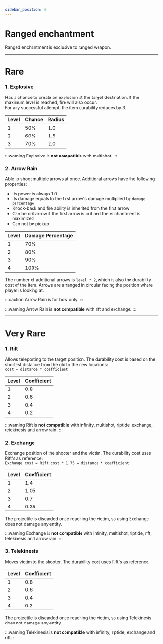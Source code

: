 ```yaml
---
sidebar_position: 6
---
```


# Ranged enchantment
Ranged enchantment is exclusive to ranged weapon.

<hr/>

# Rare

### 1. Explosive
Has a chance to create an explosion at the target destination. If the maximum level is reached, fire will also occur.<br/>
For any successful attempt, the item durability reduces by 3.

| Level | Chance | Radius |
|-------|--------|--------|
| 1     | 50%    | 1.0    |
| 2     | 60%    | 1.5    |
| 3     | 70%    | 2.0    |

:::warning
Explosive is **not compatible** with multishot.
:::

### 2. Arrow Rain
Able to shoot multiple arrows at once. Additional arrows have the following properties:
- Its power is always 1.0
- Its damage equals to the first arrow's damage multiplied by `damage percentage`
- Knock-back and fire ability is inherited from the first arrow
- Can be crit arrow if the first arrow is crit and the enchantment is maximized
- Can not be pickup

| Level | Damage Percentage |
|-------|-------------------|
| 1     | 70%               |
| 2     | 80%               |
| 3     | 90%               |
| 4     | 100%              |

The number of additional arrows is `level * 2`, which is also the durability cost of the item. Arrows are arranged in circular facing the position where player is looking at.

:::caution
Arrow Rain is for bow only.
:::

:::warning
Arrow Rain is **not compatible** with rift and exchange.
:::

<hr/>

# Very Rare

### 1. Rift
Allows teleporting to the target position. The durability cost is based on the shortest distance from the old to the new locations:<br/> 
`cost = distance * coefficient`

| Level | Coefficient |
|-------|-------------|
| 1     | 0.8         |
| 2     | 0.6         |
| 3     | 0.4         |
| 4     | 0.2         |

:::warning
Rift is **not compatible** with infinity, multishot, riptide, exchange, telekinesis and arrow rain.
:::

### 2. Exchange
Exchange position of the shooter and the victim. The durability cost uses Rift's as reference: <br/>
`Exchange cost = Rift cost * 1.75 = distance * coefficient`

| Level | Coefficient |
|-------|-------------|
| 1     | 1.4         |
| 2     | 1.05        |
| 3     | 0.7         |
| 4     | 0.35        |

The projectile is discarded once reaching the victim, so using Exchange does not damage any entity.

:::warning
Exchange is **not compatible** with infinity, multishot, riptide, rift, telekinesis and arrow rain.
:::

### 3. Telekinesis
Moves victim to the shooter. The durability cost uses Rift's as reference.

| Level | Coefficient |
|-------|-------------|
| 1     | 0.8         |
| 2     | 0.6         |
| 3     | 0.4         |
| 4     | 0.2         |

The projectile is discarded once reaching the victim, so using Telekinesis does not damage any entity.

:::warning
Telekinesis is **not compatible** with infinity, riptide, exchange and rift.
:::
